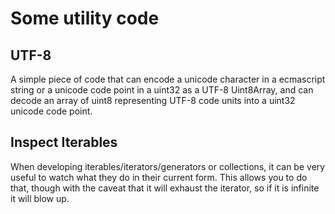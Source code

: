 # Some utility code
## UTF-8
A simple piece of code that can encode a unicode character in a ecmascript string or a unicode code point in a uint32 as a UTF-8 Uint8Array, and can decode an array of uint8 representing UTF-8 code units into a uint32 unicode code point.
## Inspect Iterables
When developing iterables/iterators/generators or collections, it can be very useful to watch what they do in their current form. This allows you to do that, though with the caveat that it will exhaust the iterator, so if it is infinite it will blow up.
